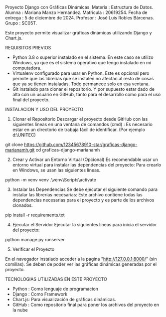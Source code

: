 Proyecto Django con Gráficas Dinámicas.
Materia : Estructura de Datos.
Alumna : Mariana Manzo Hernández.
Matricula : 20619254.
Fecha de entrega : 5 de diciembre de 2024.
Profesor : José Luis Robles Bárcenas. 
Grupo : SC05T.


Este proyecto permite visualizar gráficas dinámicas utilizando Django y Chart.js.


REQUISITOS PREVIOS

- Python 3.8 o superior instalado en el sistema. En este caso se utilizo Windows, ya que es el sistema operativo que tengo instalado en mi computadora.
- Virtualenv configurado para usar en Python. Este es opcional pero permite que las librerías que se instalen no afectan al resto de cosas que ya se tienen instaladas. Todo permanece solo en esa ventana.
- Git instalado para clonar el repositorio. Y por supuesto estar dado de alta con un usuario en GitHub, tanto para el desarrollo como para el uso final del proyecto.


INSTALACION Y USO DEL PROYECTO

1. Clonar el Repositorio
Descargar el proyecto desde GitHub con las siguientes líneas en una ventana de comandos (cmd) :
Es necesario estar en un directorio de trabaja fácil de identificar. (Por ejemplo d:\UNITEC)

git clone https://github.com/12345678910-star/graficas-django-marianamh.git
cd graficas-django-marianamh


2. Crear y Activar un Entorno Virtual (Opcional)
Es recomendable usar un entorno virtual para instalar las dependencias del proyecto:
Para crearlo en Windows, se usan las siguientes líneas.

python -m venv venv
.\venv\Scripts\activate


3. Instalar las Dependencias
Se debe ejecutar el siguiente comando para instalar las librerías necesarias:
Este archivo contiene todas las dependencias necesarias para el proyecto y es parte de los archivos clonados.

pip install -r requirements.txt



4. Ejecutar el Servidor
Ejecutar la siguientes líneas para inicia el servidor del proyecto:

python manage.py runserver



5. Verificar el Proyecto

En el navegador instalado acceder a la pagina "http://127.0.0.1:8000/" (sin comillas). Se deben de poder ver las gráficas dinámicas generadas por el proyecto.



TECNOLOGIAS UTILIZADAS EN ESTE PROYECTO

- Python : Como lenguaje de programacion
- Django : Como Framework
- Chart.js: Para visualización de gráficas dinámicas.
- GitHub : Como repositorio final para poner los archivos del proyecto en la nube
